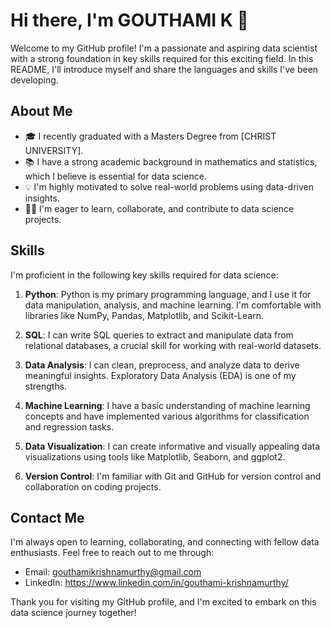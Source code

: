 # Hi there, I'm GOUTHAMI K 👋

Welcome to my GitHub profile! I'm a passionate and aspiring data scientist with a strong foundation in key skills required for this exciting field. In this README, I'll introduce myself and share the languages and skills I've been developing.

## About Me

- 🎓 I recently graduated with a Masters Degree from [CHRIST UNIVERSITY].
- 📚 I have a strong academic background in mathematics and statistics, which I believe is essential for data science.
- 💡 I'm highly motivated to solve real-world problems using data-driven insights.
- 👩‍💻 I'm eager to learn, collaborate, and contribute to data science projects.

## Skills

I'm proficient in the following key skills required for data science:

1. **Python**: Python is my primary programming language, and I use it for data manipulation, analysis, and machine learning. I'm comfortable with libraries like NumPy, Pandas, Matplotlib, and Scikit-Learn.

2. **SQL**: I can write SQL queries to extract and manipulate data from relational databases, a crucial skill for working with real-world datasets.

3. **Data Analysis**: I can clean, preprocess, and analyze data to derive meaningful insights. Exploratory Data Analysis (EDA) is one of my strengths.

4. **Machine Learning**: I have a basic understanding of machine learning concepts and have implemented various algorithms for classification and regression tasks.

5. **Data Visualization**: I can create informative and visually appealing data visualizations using tools like Matplotlib, Seaborn, and ggplot2.

6. **Version Control**: I'm familiar with Git and GitHub for version control and collaboration on coding projects.

## Contact Me

I'm always open to learning, collaborating, and connecting with fellow data enthusiasts. Feel free to reach out to me through:

- Email: gouthamikrishnamurthy@gmail.com
- LinkedIn: https://www.linkedin.com/in/gouthami-krishnamurthy/

Thank you for visiting my GitHub profile, and I'm excited to embark on this data science journey together!
